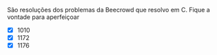 São resoluções dos problemas da Beecrowd que resolvo em C. Fique a vontade para aperfeiçoar

-[x] 1010
-[x] 1172
-[x] 1176